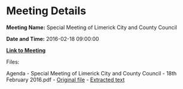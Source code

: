 # Meeting Details

**Meeting Name:** Special Meeting of Limerick City and County Council

**Date and Time:** 2016-02-18 09:00:00

**[Link to Meeting](https://www.limerick.ie/council/whats-on/special-meeting-limerick-city-and-county-council-21)**

Files: 

Agenda - Special Meeting of Limerick City and County Council - 18th February 2016.pdf - [Original file](https://www.limerick.ie/sites/default/files/media/documents/2017-06/Agenda%20-%20Special%20Meeting%20of%20Limerick%20City%20and%20County%20Council%20-%2018th%20February%202016.pdf) - [Extracted text](./Agenda%20-%20Special%20Meeting%20of%20Limerick%20City%20and%20County%20Council%20-%2018th%20February%202016.md)

